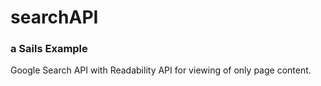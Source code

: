 # searchAPI
### a Sails Example

Google Search API with Readability API for viewing of only page content.